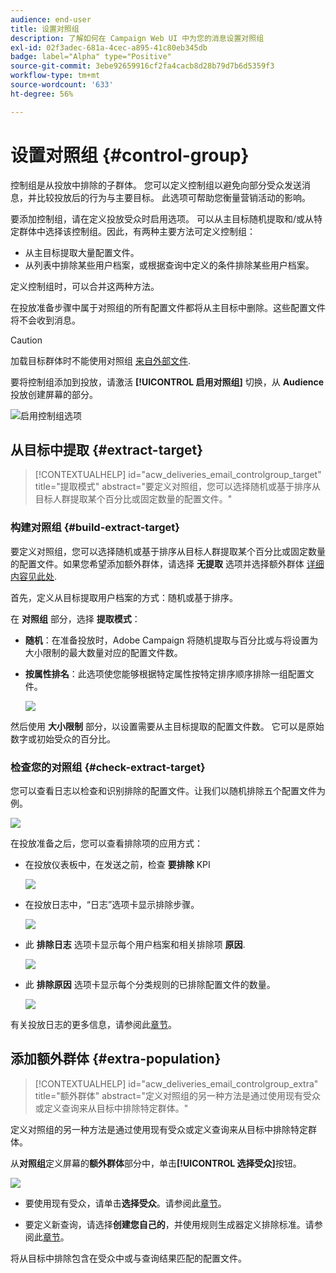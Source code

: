 ```yaml
---
audience: end-user
title: 设置对照组
description: 了解如何在 Campaign Web UI 中为您的消息设置对照组
exl-id: 02f3adec-681a-4cec-a895-41c80eb345db
badge: label="Alpha" type="Positive"
source-git-commit: 3ebe92659916cf2fa4cacb8d28b79d7b6d5359f3
workflow-type: tm+mt
source-wordcount: '633'
ht-degree: 56%

---
```


# 设置对照组 {#control-group}

控制组是从投放中排除的子群体。 您可以定义控制组以避免向部分受众发送消息，并比较投放后的行为与主要目标。 此选项可帮助您衡量营销活动的影响。

要添加控制组，请在定义投放受众时启用选项。 可以从主目标随机提取和/或从特定群体中选择该控制组。因此，有两种主要方法可定义控制组：

* 从主目标提取大量配置文件。
* 从列表中排除某些用户档案，或根据查询中定义的条件排除某些用户档案。

定义控制组时，可以合并这两种方法。

在投放准备步骤中属于对照组的所有配置文件都将从主目标中删除。这些配置文件将不会收到消息。

>[!CAUTION]
>
>加载目标群体时不能使用对照组 [来自外部文件](file-audience.md).

要将控制组添加到投放，请激活 **[!UICONTROL 启用对照组]** 切换，从 **Audience** 投放创建屏幕的部分。

![启用控制组选项](assets/control-group1.png)


## 从目标中提取 {#extract-target}

>[!CONTEXTUALHELP]
>id="acw_deliveries_email_controlgroup_target"
>title="提取模式"
>abstract="要定义对照组，您可以选择随机或基于排序从目标人群提取某个百分比或固定数量的配置文件。"


### 构建对照组 {#build-extract-target}

要定义对照组，您可以选择随机或基于排序从目标人群提取某个百分比或固定数量的配置文件。如果您希望添加额外群体，请选择 **无提取** 选项并选择额外群体 [详细内容见此处](#extra-population).

首先，定义从目标提取用户档案的方式：随机或基于排序。

在 **对照组** 部分，选择 **提取模式**：

* **随机**：在准备投放时，Adobe Campaign 将随机提取与百分比或与将设置为大小限制的最大数量对应的配置文件数。

* **按属性排名**：此选项使您能够根据特定属性按特定排序顺序排除一组配置文件。

   ![](assets/control-group2.png)

然后使用 **大小限制** 部分，以设置需要从主目标提取的配置文件数。 它可以是原始数字或初始受众的百分比。

### 检查您的对照组 {#check-extract-target}

您可以查看日志以检查和识别排除的配置文件。让我们以随机排除五个配置文件为例。

![](assets/control-group4.png)

在投放准备之后，您可以查看排除项的应用方式：

* 在投放仪表板中，在发送之前，检查 **要排除** KPI

   ![](assets/control-group5.png)

* 在投放日志中，“日志”选项卡显示排除步骤。

   ![](assets/control-group-sample-logs.png)


* 此 **排除日志** 选项卡显示每个用户档案和相关排除项 **原因**.

   ![](assets/control-group6.png)

* 此 **排除原因** 选项卡显示每个分类规则的已排除配置文件的数量。

   ![](assets/control-group7.png)

有关投放日志的更多信息，请参阅此[章节](../monitor/delivery-logs.md)。

## 添加额外群体 {#extra-population}

>[!CONTEXTUALHELP]
>id="acw_deliveries_email_controlgroup_extra"
>title="额外群体"
>abstract="定义对照组的另一种方法是通过使用现有受众或定义查询来从目标中排除特定群体。"

定义对照组的另一种方法是通过使用现有受众或定义查询来从目标中排除特定群体。

从&#x200B;**对照组**&#x200B;定义屏幕的&#x200B;**额外群体**&#x200B;部分中，单击&#x200B;**[!UICONTROL 选择受众]**&#x200B;按钮。

![](assets/control-group3.png)

* 要使用现有受众，请单击&#x200B;**选择受众**。请参阅此[章节](add-audience.md)。

* 要定义新查询，请选择&#x200B;**创建您自己的**，并使用规则生成器定义排除标准。请参阅此[章节](segment-builder.md)。

将从目标中排除包含在受众中或与查询结果匹配的配置文件。